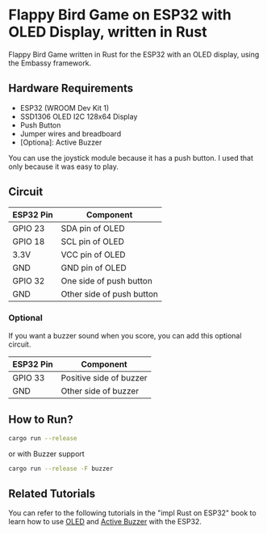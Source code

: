 # Flappy Bird Game on ESP32 with OLED Display, written in Rust

 Flappy Bird Game written in Rust for the ESP32 with an OLED display, using the Embassy framework.

## Hardware Requirements
- ESP32 (WROOM Dev Kit 1)
- SSD1306 OLED I2C 128x64 Display
- Push Button
- Jumper wires and breadboard
- \[Optiona\]: Active Buzzer

You can use the joystick module because it has a push button. I used that only because it was easy to play.
    
## Circuit

| ESP32 Pin | Component               |
|----------|-------------------------|
| GPIO 23  | SDA pin of OLED         |
| GPIO 18  | SCL pin of OLED         |
| 3.3V     | VCC pin of OLED         |
| GND      | GND pin of OLED         |
| GPIO 32   | One side of push button |
| GND      | Other side of push button |

### Optional 

If you want a buzzer sound when you score, you can add this optional circuit.

| ESP32 Pin | Component               |
|----------|-------------------------|
| GPIO 33   | Positive side of buzzer |
| GND      | Other side of buzzer |

## How to Run?

```sh
cargo run --release
```

or with Buzzer support

```sh
cargo run --release -F buzzer
```

## Related Tutorials

You can refer to the following tutorials in the "impl Rust on ESP32" book to learn how to use [OLED](https://esp32.implrust.com/oled/index.html) and [Active Buzzer](https://esp32.implrust.com/buzzer/index.html) with the ESP32.

